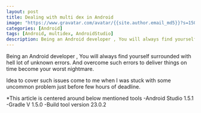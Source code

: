 ```yaml
---
layout: post
title: Dealing with multi dex in Android
image: "https://www.gravatar.com/avatar/{{site.author.email_md5}}?s=150"
categories: [Android]
tags: [Android, multidex, AndroidStudio]
description: Being an Android developer , You will always find yourself surrounded with hell lot of unknown errors. And overcome such errors to deliver things on time become your worst nightmare.
---
```

Being an Android developer , You will always find yourself surrounded with hell lot of unknown errors. And overcome such errors to deliver things on time become your worst nightmare.

Idea to cover such issues come to me when I was stuck with some uncommon problem just before few hours of deadline.

*This article is centered around below mentioned tools
-Android Studio 1.5.1
-Gradle V 1.5.0
-Build tool version 23.0.2
